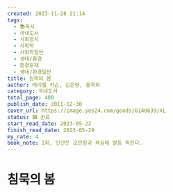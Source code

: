 ```yaml
---
created: 2023-11-28 21:14
tags:
  - 📚독서
  - 국내도서
  - 사회정치
  - 사회학
  - 사회학일반
  - 생태/환경
  - 환경문제
  - 생태/환경일반
title: 침묵의 봄
author: 레이첼 카슨, 김은령, 홍욱희
category: 국내도서
total_page: 400
publish_date: 2011-12-30
cover_url: https://image.yes24.com/goods/6140639/XL
status: 🟩 완료
start_read_date: 2023-05-22
finish_read_date: 2023-05-29
my_rate: 4
book_note: 1회, 인간은 오만함과 욕심에 발등 찍힌다.
---
```


# 침묵의 봄

